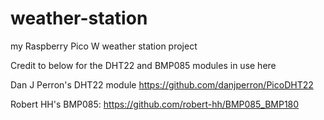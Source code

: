 # weather-station
my Raspberry Pico W weather station project

Credit to below for the DHT22 and BMP085 modules in use here

Dan J Perron's DHT22 module
https://github.com/danjperron/PicoDHT22

Robert HH's BMP085:
https://github.com/robert-hh/BMP085_BMP180